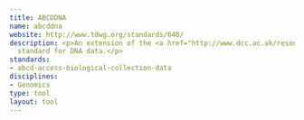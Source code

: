 ```yaml
---
title: ABCDDNA
name: abcddna
website: http://www.tdwg.org/standards/640/
description: <p>An extension of the <a href="http://www.dcc.ac.uk/resources/metadata-standards/abcd-access-biological-collection-data">ABCD</a>
  standard for DNA data.</p>
standards:
- abcd-access-biological-collection-data
disciplines:
- Genomics
type: tool
layout: tool
---
```


